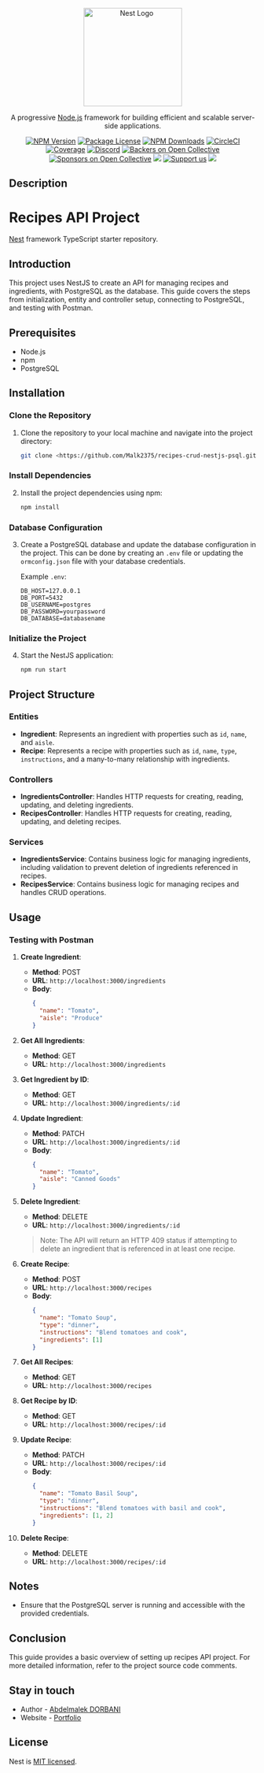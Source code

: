 <p align="center">
  <a href="http://nestjs.com/" target="blank"><img src="https://nestjs.com/img/logo-small.svg" width="200" alt="Nest Logo" /></a>
</p>

[circleci-image]: https://img.shields.io/circleci/build/github/nestjs/nest/master?token=abc123def456
[circleci-url]: https://circleci.com/gh/nestjs/nest

  <p align="center">A progressive <a href="http://nodejs.org" target="_blank">Node.js</a> framework for building efficient and scalable server-side applications.</p>
    <p align="center">
<a href="https://www.npmjs.com/~nestjscore" target="_blank"><img src="https://img.shields.io/npm/v/@nestjs/core.svg" alt="NPM Version" /></a>
<a href="https://www.npmjs.com/~nestjscore" target="_blank"><img src="https://img.shields.io/npm/l/@nestjs/core.svg" alt="Package License" /></a>
<a href="https://www.npmjs.com/~nestjscore" target="_blank"><img src="https://img.shields.io/npm/dm/@nestjs/common.svg" alt="NPM Downloads" /></a>
<a href="https://circleci.com/gh/nestjs/nest" target="_blank"><img src="https://img.shields.io/circleci/build/github/nestjs/nest/master" alt="CircleCI" /></a>
<a href="https://coveralls.io/github/nestjs/nest?branch=master" target="_blank"><img src="https://coveralls.io/repos/github/nestjs/nest/badge.svg?branch=master#9" alt="Coverage" /></a>
<a href="https://discord.gg/G7Qnnhy" target="_blank"><img src="https://img.shields.io/badge/discord-online-brightgreen.svg" alt="Discord"/></a>
<a href="https://opencollective.com/nest#backer" target="_blank"><img src="https://opencollective.com/nest/backers/badge.svg" alt="Backers on Open Collective" /></a>
<a href="https://opencollective.com/nest#sponsor" target="_blank"><img src="https://opencollective.com/nest/sponsors/badge.svg" alt="Sponsors on Open Collective" /></a>
  <a href="https://paypal.me/kamilmysliwiec" target="_blank"><img src="https://img.shields.io/badge/Donate-PayPal-ff3f59.svg"/></a>
    <a href="https://opencollective.com/nest#sponsor"  target="_blank"><img src="https://img.shields.io/badge/Support%20us-Open%20Collective-41B883.svg" alt="Support us"></a>
  <a href="https://twitter.com/nestframework" target="_blank"><img src="https://img.shields.io/twitter/follow/nestframework.svg?style=social&label=Follow"></a>
</p>
  <!--[![Backers on Open Collective](https://opencollective.com/nest/backers/badge.svg)](https://opencollective.com/nest#backer)
  [![Sponsors on Open Collective](https://opencollective.com/nest/sponsors/badge.svg)](https://opencollective.com/nest#sponsor)-->

## Description

# Recipes API Project

[Nest](https://github.com/nestjs/nest) framework TypeScript starter repository.

## Introduction

This project uses NestJS to create an API for managing recipes and ingredients, with PostgreSQL as the database. This guide covers the steps from initialization, entity and controller setup, connecting to PostgreSQL, and testing with Postman.

## Prerequisites

- Node.js
- npm
- PostgreSQL

## Installation

### Clone the Repository

1. Clone the repository to your local machine and navigate into the project directory:

   ```bash
   git clone <https://github.com/Malk2375/recipes-crud-nestjs-psql.git>
   ```

### Install Dependencies

2. Install the project dependencies using npm:

   ```bash
   npm install
   ```

### Database Configuration

3. Create a PostgreSQL database and update the database configuration in the project. This can be done by creating an `.env` file or updating the `ormconfig.json` file with your database credentials.

   Example `.env`:

   ```env
   DB_HOST=127.0.0.1
   DB_PORT=5432
   DB_USERNAME=postgres
   DB_PASSWORD=yourpassword
   DB_DATABASE=databasename
   ```

### Initialize the Project

4. Start the NestJS application:

   ```bash
   npm run start
   ```

## Project Structure

### Entities

- **Ingredient**: Represents an ingredient with properties such as `id`, `name`, and `aisle`.
- **Recipe**: Represents a recipe with properties such as `id`, `name`, `type`, `instructions`, and a many-to-many relationship with ingredients.

### Controllers

- **IngredientsController**: Handles HTTP requests for creating, reading, updating, and deleting ingredients.
- **RecipesController**: Handles HTTP requests for creating, reading, updating, and deleting recipes.

### Services

- **IngredientsService**: Contains business logic for managing ingredients, including validation to prevent deletion of ingredients referenced in recipes.
- **RecipesService**: Contains business logic for managing recipes and handles CRUD operations.

## Usage

### Testing with Postman

1. **Create Ingredient**:
   - **Method**: POST
   - **URL**: `http://localhost:3000/ingredients`
   - **Body**: 
     ```json
     {
       "name": "Tomato",
       "aisle": "Produce"
     }
     ```

2. **Get All Ingredients**:
   - **Method**: GET
   - **URL**: `http://localhost:3000/ingredients`

3. **Get Ingredient by ID**:
   - **Method**: GET
   - **URL**: `http://localhost:3000/ingredients/:id`

4. **Update Ingredient**:
   - **Method**: PATCH
   - **URL**: `http://localhost:3000/ingredients/:id`
   - **Body**:
     ```json
     {
       "name": "Tomato",
       "aisle": "Canned Goods"
     }
     ```

5. **Delete Ingredient**:
   - **Method**: DELETE
   - **URL**: `http://localhost:3000/ingredients/:id`

   > Note: The API will return an HTTP 409 status if attempting to delete an ingredient that is referenced in at least one recipe.

6. **Create Recipe**:
   - **Method**: POST
   - **URL**: `http://localhost:3000/recipes`
   - **Body**:
     ```json
     {
       "name": "Tomato Soup",
       "type": "dinner",
       "instructions": "Blend tomatoes and cook",
       "ingredients": [1]
     }
     ```

7. **Get All Recipes**:
   - **Method**: GET
   - **URL**: `http://localhost:3000/recipes`

8. **Get Recipe by ID**:
   - **Method**: GET
   - **URL**: `http://localhost:3000/recipes/:id`

9. **Update Recipe**:
   - **Method**: PATCH
   - **URL**: `http://localhost:3000/recipes/:id`
   - **Body**:
     ```json
     {
       "name": "Tomato Basil Soup",
       "type": "dinner",
       "instructions": "Blend tomatoes with basil and cook",
       "ingredients": [1, 2]
     }
     ```

10. **Delete Recipe**:
    - **Method**: DELETE
    - **URL**: `http://localhost:3000/recipes/:id`

## Notes

- Ensure that the PostgreSQL server is running and accessible with the provided credentials.

## Conclusion

This guide provides a basic overview of setting up recipes API project. For more detailed information, refer to the project source code comments.

## Stay in touch

- Author - [Abdelmalek DORBANI](https://www.linkedin.com/in/mohamed-abdelmalek-dorbani/)
- Website - [Portfolio](https://portfolio-malk.vercel.app/)

## License

Nest is [MIT licensed](LICENSE).